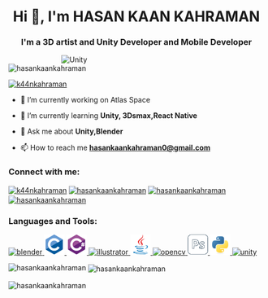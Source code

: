 <h1 align="center">Hi 👋, I'm HASAN KAAN KAHRAMAN</h1>
<h3 align="center">I'm a 3D artist and Unity Developer and Mobile Developer</h3>
<img align="right" alt="Unity" width="400" src="https://thumbs.gfycat.com/LastingBareIberianbarbel-max-1mb.gif">

<p align="left"> <img src="https://komarev.com/ghpvc/?username=hasankaankahraman&label=Profile%20views&color=0e75b6&style=flat" alt="hasankaankahraman" /> </p>

<p align="left"> <a href="https://twitter.com/k44nkahraman" target="blank"><img src="https://img.shields.io/twitter/follow/k44nkahraman?logo=twitter&style=for-the-badge" alt="k44nkahraman" /></a> </p>

- 🔭 I’m currently working on Atlas Space

- 🌱 I’m currently learning **Unity, 3Dsmax,React Native**

- 💬 Ask me about **Unity,Blender**

- 📫 How to reach me **hasankaankahraman0@gmail.com**

<h3 align="left">Connect with me:</h3>
<p align="left">
<a href="https://twitter.com/k44nkahraman" target="blank"><img align="center" src="https://raw.githubusercontent.com/rahuldkjain/github-profile-readme-generator/master/src/images/icons/Social/twitter.svg" alt="k44nkahraman" height="30" width="40" /></a>
<a href="https://www.linkedin.com/in/hasan-kaan-kahraman-bab63b196/" target="blank"><img align="center" src="https://raw.githubusercontent.com/rahuldkjain/github-profile-readme-generator/master/src/images/icons/Social/linked-in-alt.svg" alt="hasankaankahraman" height="30" width="40" /></a>
<a href="https://fb.com/hasankaankahraman" target="blank"><img align="center" src="https://raw.githubusercontent.com/rahuldkjain/github-profile-readme-generator/master/src/images/icons/Social/facebook.svg" alt="hasankaankahraman" height="30" width="40" /></a>
<a href="https://instagram.com/hasankaankahraman" target="blank"><img align="center" src="https://raw.githubusercontent.com/rahuldkjain/github-profile-readme-generator/master/src/images/icons/Social/instagram.svg" alt="hasankaankahraman" height="30" width="40" /></a>
</p>

<h3 align="left">Languages and Tools:</h3>
<p align="left"> <a href="https://www.blender.org/" target="_blank" rel="noreferrer"> <img src="https://download.blender.org/branding/community/blender_community_badge_white.svg" alt="blender" width="40" height="40"/> </a> <a href="https://www.cprogramming.com/" target="_blank" rel="noreferrer"> <img src="https://raw.githubusercontent.com/devicons/devicon/master/icons/c/c-original.svg" alt="c" width="40" height="40"/> </a> <a href="https://www.w3schools.com/cs/" target="_blank" rel="noreferrer"> <img src="https://raw.githubusercontent.com/devicons/devicon/master/icons/csharp/csharp-original.svg" alt="csharp" width="40" height="40"/> </a> <a href="https://www.adobe.com/in/products/illustrator.html" target="_blank" rel="noreferrer"> <img src="https://www.vectorlogo.zone/logos/adobe_illustrator/adobe_illustrator-icon.svg" alt="illustrator" width="40" height="40"/> </a> <a href="https://www.java.com" target="_blank" rel="noreferrer"> <img src="https://raw.githubusercontent.com/devicons/devicon/master/icons/java/java-original.svg" alt="java" width="40" height="40"/> </a> <a href="https://opencv.org/" target="_blank" rel="noreferrer"> <img src="https://www.vectorlogo.zone/logos/opencv/opencv-icon.svg" alt="opencv" width="40" height="40"/> </a> <a href="https://www.photoshop.com/en" target="_blank" rel="noreferrer"> <img src="https://raw.githubusercontent.com/devicons/devicon/master/icons/photoshop/photoshop-line.svg" alt="photoshop" width="40" height="40"/> </a> <a href="https://www.python.org" target="_blank" rel="noreferrer"> <img src="https://raw.githubusercontent.com/devicons/devicon/master/icons/python/python-original.svg" alt="python" width="40" height="40"/> </a> <a href="https://unity.com/" target="_blank" rel="noreferrer"> <img src="https://www.vectorlogo.zone/logos/unity3d/unity3d-icon.svg" alt="unity" width="40" height="40"/> </a> </p>

<p><img align="left" src="https://github-readme-stats.vercel.app/api/top-langs?username=hasankaankahraman&show_icons=true&locale=en&layout=compact" alt="hasankaankahraman" /></p>

<p>&nbsp;<img align="center" src="https://github-readme-stats.vercel.app/api?username=hasankaankahraman&show_icons=true&locale=en" alt="hasankaankahraman" /></p>

<p><img align="center" src="https://github-readme-streak-stats.herokuapp.com/?user=hasankaankahraman&" alt="hasankaankahraman" /></p>
